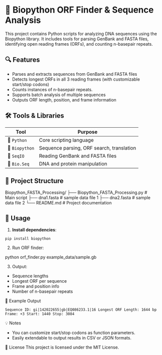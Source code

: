 # 🧬 Biopython ORF Finder & Sequence Analysis

This project contains Python scripts for analyzing DNA sequences using the Biopython library. It includes tools for parsing GenBank and FASTA files, identifying open reading frames (ORFs), and counting n-basepair repeats.

## 🔍 Features

- Parses and extracts sequences from GenBank and FASTA files
- Detects longest ORFs in all 3 reading frames (with customizable start/stop codons)
- Counts instances of n-basepair repeats.
- Supports batch analysis of multiple sequences
- Outputs ORF length, position, and frame information

## 🛠️ Tools & Libraries

| Tool         | Purpose                                |
|--------------|----------------------------------------|
| 🐍 `Python`      | Core scripting language                |
| 🧬 `Biopython`   | Sequence parsing, ORF search, translation |
| 📄 `SeqIO`       | Reading GenBank and FASTA files        |
| 🧠 `Bio.Seq`     | DNA and protein manipulation           |

## 📁 Project Structure

Biopython_FASTA_Processing/
├── Biopython_FASTA_Processing.py # Main script
├── dna1.fasta # sample data file 1
├── dna2.fasta # sample data file 2
└── README.md # Project documentation

## 🚀 Usage

1. **Install dependencies**:

`pip install biopython`

2. Run ORF finder:

python orf_finder.py example_data/sample.gb

3. Output:

- Sequence lengths
- Longest ORF per sequence
- Frame and position info
- Number of n-basepair repeats

🧪 Example Output

`Sequence ID: gi|142022655|gb|EQ086233.1|16
Longest ORF Length: 1644 bp
Frame: +3
Start: 1440
Stop: 3084`

💡 Notes
- You can customize start/stop codons as function parameters.
- Easily extendable to output results in CSV or JSON formats.

📜 License
This project is licensed under the MIT License.

